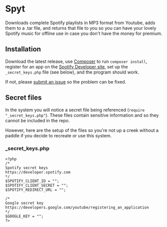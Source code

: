 # Spyt
Downloads complete Spotify playlists in MP3 format from Youtube, adds them to a .tar file, and returns that file to you so you can have your lovely Spotify music for offline use in case you don't have the money for premium.

## Installation
Download the latest release, use [Composer](https://getcomposer.org/) to run `composer install`, register for an app on the [Spotify Developer site](https://developer.spotify.com/my-applications/#!/applications), set up  the `_secret_keys.php` file (see below), and the program should work.

If not, please [submit an issue](https://github.com/Zbee/Spyt/issues/new) so the problem can be fixed.

## Secret files
In the system you will notice a secret file being referenced (`require "_secret_keys.php"`). These files contain sensitive information and so they cannot be included in the repo.

However, here are the setup of the files so you're not up a creek without a paddle if you decide to recreate or use this system.

### _secret_keys.php
```
<?php
/*
Spotify secret keys
https://developer.spotify.com
*/
$SPOTIFY_CLIENT_ID = "";
$SPOTIFY_CLIENT_SECRET = "";
$SPOTIFY_REDIRECT_URL = "";

/*
Google secret key
https://developers.google.com/youtube/registering_an_application
*/
$GOOGLE_KEY = "";
?>
```
